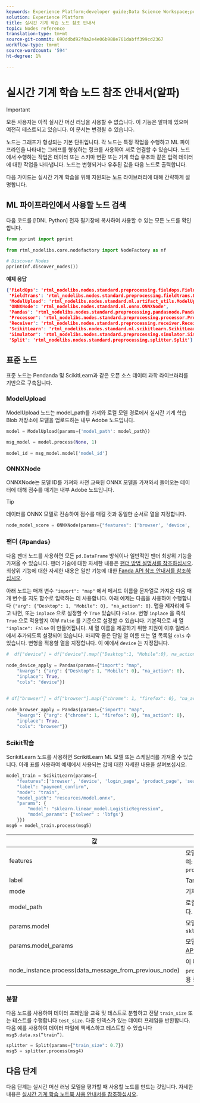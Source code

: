 ```yaml
---
keywords: Experience Platform;developer guide;Data Science Workspace;popular topics;Real-time Machine Learning;node reference;
solution: Experience Platform
title: 실시간 기계 학습 노드 참조 안내서
topic: Nodes reference
translation-type: tm+mt
source-git-commit: 690ddbd92f0a2e4e06b988e761dabff399cd2367
workflow-type: tm+mt
source-wordcount: '594'
ht-degree: 1%

---
```



# 실시간 기계 학습 노드 참조 안내서(알파)

>[!IMPORTANT]
>
>모든 사용자는 아직 실시간 머신 러닝을 사용할 수 없습니다. 이 기능은 알파에 있으며 여전히 테스트되고 있습니다. 이 문서는 변경될 수 있습니다.

노드는 그래프가 형성되는 기본 단위입니다. 각 노드는 특정 작업을 수행하고 ML 파이프라인을 나타내는 그래프를 형성하는 링크를 사용하여 서로 연결할 수 있습니다. 노드에서 수행하는 작업은 데이터 또는 스키마 변환 또는 기계 학습 유추와 같은 입력 데이터에 대한 작업을 나타냅니다. 노드는 변형되거나 유추된 값을 다음 노드로 출력합니다.

다음 가이드는 실시간 기계 학습을 위해 지원되는 노드 라이브러리에 대해 간략하게 설명합니다.

## ML 파이프라인에서 사용할 노드 검색

다음 코드를 [!DNL Python] 전자 필기장에 복사하여 사용할 수 있는 모든 노드를 확인합니다.

```python
from pprint import pprint
 
from rtml_nodelibs.core.nodefactory import NodeFactory as nf
```

```python
# Discover Nodes
pprint(nf.discover_nodes())
```

**예제 응답**

```json
{'FieldOps': 'rtml_nodelibs.nodes.standard.preprocessing.fieldops.FieldOps',
 'FieldTrans': 'rtml_nodelibs.nodes.standard.preprocessing.fieldtrans.FieldTrans',
 'ModelUpload': 'rtml_nodelibs.nodes.standard.ml.artifact_utils.ModelUpload',
 'ONNXNode': 'rtml_nodelibs.nodes.standard.ml.onnx.ONNXNode',
 'Pandas': 'rtml_nodelibs.nodes.standard.preprocessing.pandasnode.Pandas',
 'Processor': 'rtml_nodelibs.nodes.standard.preprocessing.processor.Processor',
 'Receiver': 'rtml_nodelibs.nodes.standard.preprocessing.receiver.Receiver',
 'ScikitLearn': 'rtml_nodelibs.nodes.standard.ml.scikitlearn.ScikitLearn',
 'Simulator': 'rtml_nodelibs.nodes.standard.preprocessing.simulator.Simulator',
 'Split': 'rtml_nodelibs.nodes.standard.preprocessing.splitter.Split'}
```

## 표준 노드

표준 노드는 Pendanda 및 ScikitLearn과 같은 오픈 소스 데이터 과학 라이브러리를 기반으로 구축됩니다.

### ModelUpload

ModelUpload 노드는 model_path를 가져와 로컬 모델 경로에서 실시간 기계 학습 Blob 저장소에 모델을 업로드하는 내부 Adobe 노드입니다.

```python
model = ModelUpload(params={'model_path': model_path})
  
msg_model = model.process(None, 1)
  
model_id = msg_model.model['model_id']
```

### ONNXNode

ONNXNode는 모델 ID를 가져와 사전 교육된 ONNX 모델을 가져와서 들어오는 데이터에 대해 점수를 매기는 내부 Adobe 노드입니다.

>[!TIP]
>
>데이터를 ONNX 모델로 전송하여 점수를 매길 것과 동일한 순서로 열을 지정합니다.

```python
node_model_score = ONNXNode(params={"features": ['browser', 'device', 'login_page', 'product_page', 'search_page'], "model_id": model_id})
```

### 팬더 {#pandas}

다음 팬더 노드를 사용하면 모든 `pd.DataFrame` 방식이나 일반적인 팬더 최상위 기능을 가져올 수 있습니다. 팬더 기술에 대한 자세한 내용은 [팬더 방법 설명서를 참조하십시오](https://pandas.pydata.org/pandas-docs/stable/reference/api/pandas.DataFrame.html). 최상위 기능에 대한 자세한 내용은 일반 기능에 대한 [Fanda API 참조 안내서를 참조하십시오](https://pandas.pydata.org/pandas-docs/stable/reference/general_functions.html).

아래 노드는 매개 변수 `"import": "map"` 에서 메서드 이름을 문자열로 가져온 다음 매개 변수를 지도 함수로 입력하는 데 사용합니다. 아래 예제는 다음을 사용하여 수행합니다 `{"arg": {"Desktop": 1, "Mobile": 0}, "na_action": 0}`. 맵을 제자리에 두고 나면, 또는 `inplace` 으로 설정할 수 `True` 있습니다 `False`. 변형 `inplace` 을 즉석 `True` 으로 적용할지 여부 `False` 를 기준으로 설정할 수 있습니다. 기본적으로 새 열 `"inplace": False` 이 만들어집니다. 새 열 이름을 제공하기 위한 지원이 이후 릴리스에서 추가되도록 설정되어 있습니다. 마지막 줄은 단일 열 이름 또는 열 목록일 `cols` 수 있습니다. 변형을 적용할 열을 지정합니다. 이 예에서 `device` 는 지정됩니다.

```python
#  df["device"] = df["device"].map({"Desktop":1, "Mobile":0}, na_action=0)
 
node_device_apply = Pandas(params={"import": "map",
    "kwargs": {"arg": {"Desktop": 1, "Mobile": 0}, "na_action": 0},
    "inplace": True,
    "cols": "device"})
 
 
# df["browser"] = df["browser"].map({"chrome": 1, "firefox": 0}, "na_action": 0})
 
node_browser_apply = Pandas(params={"import": "map",
    "kwargs": {"arg": {"chrome": 1, "firefox": 0}, "na_action": 0},
    "inplace": True,
    "cols": "browser"})
```

### Scikit학습

ScrikitLearn 노드를 사용하면 ScrikitLearn ML 모델 또는 스케일러를 가져올 수 있습니다. 아래 표를 사용하여 예제에서 사용되는 값에 대한 자세한 내용을 살펴보십시오.

```python
model_train = ScikitLearn(params={
    "features":['browser', 'device', 'login_page', 'product_page', 'search_page'],
    "label": "payment_confirm",
    "mode": "train",
    "model_path": "resources/model.onnx",
    "params": {
        "model": "sklearn.linear_model.LogisticRegression",
        "model_params": {"solver" : 'lbfgs'}
    }})
msg6 = model_train.process(msg5)
```

| 값 | 설명 |
| --- | --- |
| features | 모델에 기능 입력(문자열 목록). <br> 예: `browser`, `device`, `login_page`, `product_page`, `search_page` |
| label | Target 열 이름(문자열). |
| mode | 기차/테스트(문자열). |
| model_path | 로컬(onnx 형식)으로 저장 모델에 대한 경로입니다. |
| params.model | 모델(문자열)에 대한 절대 가져오기 경로(예: `sklearn.linear_model.LogisticRegression`. |
| params.model_params | 모델 하이퍼매개 변수는 [sklearn API(map/dict)](https://scikit-learn.org/stable/modules/generated/sklearn.linear_model.LogisticRegression.html) 설명서를 참조하십시오. |
| node_instance.process(data_message_from_previous_node) | 이 메서드는 이전 노드에서 DataMsg를 `process()` 가져와서 변환을 적용합니다. 이는 사용 중인 현재 노드에 따라 다릅니다. |

### 분할

다음 노드를 사용하여 데이터 프레임을 교육 및 테스트로 분할하고 전달 `train_size` 또는 테스트를 수행합니다 `test_size`. 다중 인덱스가 있는 데이터 프레임을 반환합니다. 다음 예를 사용하여 데이터 파일에 액세스하고 테스트할 수 있습니다 `msg5.data.xs(“train”)`.

```python
splitter = Split(params={"train_size": 0.7})
msg5 = splitter.process(msg4)
```

## 다음 단계

다음 단계는 실시간 머신 러닝 모델을 평가할 때 사용할 노드를 만드는 것입니다. 자세한 내용은 [실시간 기계 학습 노트북 사용 안내서를 참조하십시오](./rtml-authoring-notebook.md).
